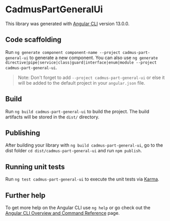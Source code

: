 # CadmusPartGeneralUi

This library was generated with [Angular CLI](https://github.com/angular/angular-cli) version 13.0.0.

## Code scaffolding

Run `ng generate component component-name --project cadmus-part-general-ui` to generate a new component. You can also use `ng generate directive|pipe|service|class|guard|interface|enum|module --project cadmus-part-general-ui`.
> Note: Don't forget to add `--project cadmus-part-general-ui` or else it will be added to the default project in your `angular.json` file. 

## Build

Run `ng build cadmus-part-general-ui` to build the project. The build artifacts will be stored in the `dist/` directory.

## Publishing

After building your library with `ng build cadmus-part-general-ui`, go to the dist folder `cd dist/cadmus-part-general-ui` and run `npm publish`.

## Running unit tests

Run `ng test cadmus-part-general-ui` to execute the unit tests via [Karma](https://karma-runner.github.io).

## Further help

To get more help on the Angular CLI use `ng help` or go check out the [Angular CLI Overview and Command Reference](https://angular.io/cli) page.
